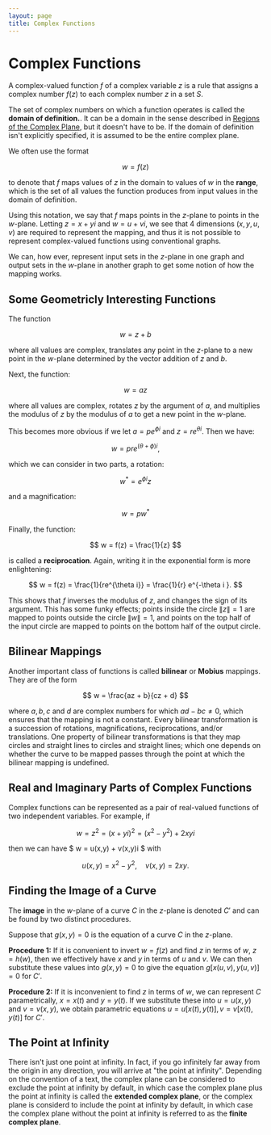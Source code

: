 ```yaml
---
layout: page
title: Complex Functions
---
```


# Complex Functions

A complex-valued function $f$ of a complex variable $z$ is a rule that assigns a complex number $f(z)$ to each complex number $z$ in a set $S$.

The set of complex numbers on which a function operates is called the **domain of definition.**. It can be a domain in the sense described in [Regions of the Complex Plane](regions-of-the-complex-plane.html), but it doesn't have to be. If the domain of definition isn't explicitly specified, it is assumed to be the entire complex plane.

We often use the format

$$ w = f(z) $$

to denote that $f$ maps values of $z$ in the domain to values of $w$ in the **range**, which is the set of all values the function produces from input values in the domain of definition.

Using this notation, we say that $f$ maps points in the $z$-plane to points in the $w$-plane. Letting $z = x + yi$ and $w = u + vi$, we see that 4 dimensions ($x,y,u,v$) are required to represent the mapping, and thus it is not possible to represent complex-valued functions using conventional graphs.

We can, how ever, represent input sets in the $z$-plane in one graph and output sets in the $w$-plane in another graph to get some notion of how the mapping works.

## Some Geometricly Interesting Functions

The function

$$ w = z + b $$

where all values are complex, translates any point in the $z$-plane to a new point in the $w$-plane determined by the vector addition of $z$ and $b$.

Next, the function:

$$ w = az $$

where all values are complex, rotates $z$ by the argument of $a$, and multiplies the modulus of $z$ by the modulus of $a$ to get a new point in the $w$-plane.

This becomes more obvious if we let $a = pe^{\phi i}$ and $z = re^{\theta i}$. Then we have:

$$ w = pre^{(\theta + \phi)i}, $$

which we can consider in two parts, a rotation:

$$ w^* = e^{\phi i}z $$

and a magnification:

$$ w = pw^* $$

Finally, the function:

$$ w = f(z) = \frac{1}{z} $$

is called a **reciprocation**. Again, writing it in the exponential form is more enlightening:

$$ w = f(z) = \frac{1}{re^{\theta i}} = \frac{1}{r} e^{-\theta i }. $$

This shows that $f$ inverses the modulus of $z$, and changes the sign of its argument. This has some funky effects; points inside the circle $\|z\| = 1$ are mapped to points outside the circle $\|w\| = 1$, and points on the top half of the input circle are mapped to points on the bottom half of the output circle.

## Bilinear Mappings

Another important class of functions is called **bilinear** or **Mobius** mappings. They are of the form

$$ w = \frac{az + b}{cz + d} $$

where $a, b, c$ and $d$ are complex numbers for which $ad - bc \neq 0$, which ensures that the mapping is not a constant. Every bilinear transformation is a succession of rotations, magnifications, reciprocations, and/or translations. One property of bilinear transformations is that they map circles and straight lines to circles and straight lines; which one depends on whether the curve to be mapped passes through the point at which the bilinear mapping is undefined.

## Real and Imaginary Parts of Complex Functions

Complex functions can be represented as a pair of real-valued functions of two independent variables. For example, if

$$ w = z^2 = (x+yi)^2 = (x^2 - y^2) + 2xyi $$

then we can have $ w = u(x,y) + v(x,y)i $ with 

$$ u(x,y) = x^2 - y^2, \quad v(x,y) = 2xy. $$

## Finding the Image of a Curve

The **image** in the $w$-plane of a curve $C$ in the $z$-plane is denoted $C'$ and can be found by two distinct procedures.

Suppose that $g(x,y) = 0$ is the equation of a curve $C$ in the $z$-plane.

**Procedure 1:** If it is convenient to invert $w = f(z)$ and find $z$ in terms of $w$, $z = h(w)$, then we effectively have $x$ and $y$ in terms of $u$ and $v$. We can then substitute these values into $g(x,y) = 0$ to give the equation $g[x(u,v), y(u,v)] = 0$ for $C'$.

**Procedure 2:** If it is inconvenient to find $z$ in terms of $w$, we can represent $C$ parametrically, $x = x(t)$ and $y = y(t)$. If we substitute these into $u = u(x,y)$ and $v = v(x,y)$, we obtain parametric equations $u = u[x(t), y(t)], v = v[x(t), y(t)]$ for $C'$.


## The Point at Infinity ##

There isn't just one point at infinity. In fact, if you go infinitely far away from the origin in any direction, you will arrive at "the point at infinity". Depending on the convention of a text, the complex plane can be considered to exclude the point at infinity by default, in which case the complex plane plus the point at infinity is called the **extended complex plane**, or the complex plane is considerd to include the point at infinity by default, in which case the complex plane without the point at infinity is referred to as the **finite complex plane**.
